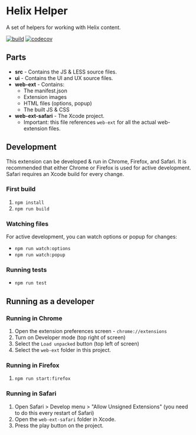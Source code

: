 # Helix Helper

A set of helpers for working with Helix content.

[![build](https://github.com/auniverseaway/helix-helper-extension/workflows/Build/badge.svg)](https://github.com/auniverseaway/helix-helper-extension/actions) [![codecov](https://codecov.io/gh/auniverseaway/helix-helper-extension/branch/main/graph/badge.svg?token=FSB0AKTX59)](https://codecov.io/gh/auniverseaway/helix-helper-extension)


## Parts

* **src** - Contains the JS & LESS source files.
* **ui** - Contains the UI and UX source files.
* **web-ext** - Contains:
  * The manifest.json
  * Extension images
  * HTML files (options, popup)
  * The built JS & CSS
* **web-ext-safari** - The Xcode project.
  * Important: this file references `web-ext` for all the actual web-extension files.

## Development
This extension can be developed & run in Chrome, Firefox, and Safari. It is recommended that either Chrome or Firefox is used for active development. Safari requires an Xcode build for every change.

### First build
1. `npm install`
2. `npm run build`

### Watching files
For active development, you can watch options or popup for changes:
* `npm run watch:options`
* `npm run watch:popup`

### Running tests
* `npm run test`

## Running as a developer
### Running in Chrome
1. Open the extension preferences screen - `chrome://extensions`
2. Turn on Developer mode (top right of screen)
3. Select the `Load unpacked` button (top left of screen)
4. Select the `web-ext` folder in this project.

### Running in Firefox
1. `npm run start:firefox`

### Running in Safari
1. Open Safari > Develop menu > "Allow Unsigned Extensions" (you need to do this every restart of Safari)
2. Open the `web-ext-safari` folder in Xcode.
3. Press the play button on the project.
